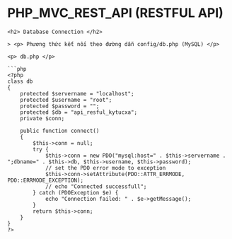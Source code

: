 # PHP_MVC_REST_API (RESTFUL API)
```
<h2> Database Connection </h2>

> <p> Phương thức kết nối theo đường dẫn config/db.php (MySQL) </p>

<p> db.php </p>

```php
<?php
class db
{
    protected $servername = "localhost";
    protected $username = "root";
    protected $password = "";
    protected $db = "api_resful_kytucxa";
    private $conn;

    public function connect()
    {
        $this->conn = null;
        try {
            $this->conn = new PDO("mysql:host=" . $this->servername . ";dbname=" . $this->db, $this->username, $this->password);
            // set the PDO error mode to exception
            $this->conn->setAttribute(PDO::ATTR_ERRMODE, PDO::ERRMODE_EXCEPTION);
            // echo "Connected successfull";
        } catch (PDOException $e) {
            echo "Connection failed: " . $e->getMessage();
        }
        return $this->conn;
    }
}
?>
```
